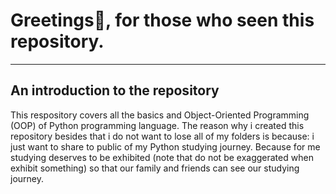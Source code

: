 <h1>Greetings👋, for those who seen this repository.</h1>
<hr>
<h2>An introduction to the repository</h2>
<p>This respository covers all the basics and Object-Oriented Programming (OOP) of Python programming language. The reason why i created this repository besides that i do not want to lose all of my folders is because: i just want to share to public of my Python studying journey. Because for me studying deserves to be exhibited (note that do not be exaggerated when exhibit something) so that our family and friends can see our studying journey.</p>
